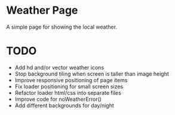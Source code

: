 # Weather Page
A simple page for showing the local weather.

# TODO
* Add hd and/or vector weather icons
* Stop background tiling when screen is taller than image height
* Improve responsive positioning of page items
* Fix loader positioning for small screen sizes
* Refactor loader html/css into separate files
* Improve code for noWeatherError()
* Add different backgrounds for day/night